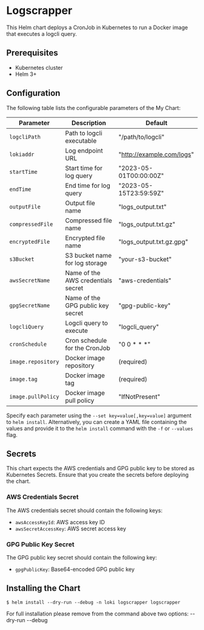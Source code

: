 # Logscrapper

This Helm chart deploys a CronJob in Kubernetes to run a Docker image that executes a logcli query.

## Prerequisites

- Kubernetes cluster
- Helm 3+

## Configuration

The following table lists the configurable parameters of the My Chart:

| Parameter               | Description                          | Default                              |
|-------------------------|--------------------------------------|--------------------------------------|
| `logcliPath`            | Path to logcli executable             | "/path/to/logcli"                    |
| `lokiaddr`              | Log endpoint URL                      | "http://example.com/logs"            |
| `startTime`             | Start time for log query              | "2023-05-01T00:00:00Z"               |
| `endTime`               | End time for log query                | "2023-05-15T23:59:59Z"               |
| `outputFile`            | Output file name                      | "logs_output.txt"                    |
| `compressedFile`        | Compressed file name                  | "logs_output.txt.gz"                 |
| `encryptedFile`         | Encrypted file name                   | "logs_output.txt.gz.gpg"             |
| `s3Bucket`              | S3 bucket name for log storage        | "your-s3-bucket"                     |
| `awsSecretName`         | Name of the AWS credentials secret    | "aws-credentials"                    |
| `gpgSecretName`         | Name of the GPG public key secret      | "gpg-public-key"                     |
| `logcliQuery`           | Logcli query to execute                | "logcli_query"                       |
| `cronSchedule`          | Cron schedule for the CronJob         | "0 0 * * *"                          |
| `image.repository`      | Docker image repository               | (required)                            |
| `image.tag`             | Docker image tag                      | (required)                            |
| `image.pullPolicy`      | Docker image pull policy              | "IfNotPresent"                        |

Specify each parameter using the `--set key=value[,key=value]` argument to `helm install`. Alternatively, you can create a YAML file containing the values and provide it to the `helm install` command with the `-f` or `--values` flag.

## Secrets

This chart expects the AWS credentials and GPG public key to be stored as Kubernetes Secrets. Ensure that you create the secrets before deploying the chart.

### AWS Credentials Secret

The AWS credentials secret should contain the following keys:

- `awsAccessKeyId`: AWS access key ID
- `awsSecretAccessKey`: AWS secret access key

### GPG Public Key Secret

The GPG public key secret should contain the following key:

- `gpgPublicKey`: Base64-encoded GPG public key

## Installing the Chart

```ShellSession
$ helm install --dry-run --debug -n loki logscrapper logscrapper
```

For full installation please remove from the command above two options:
 --dry-run --debug